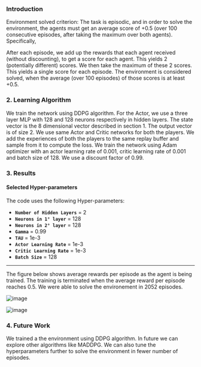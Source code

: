 
### Introduction

Environment solved criterion: The task is episodic, and in order to solve the environment, the agents must get an average score of +0.5 (over 100 consecutive episodes, after taking the maximum over both agents). Specifically,

After each episode, we add up the rewards that each agent received (without discounting), to get a score for each agent. This yields 2 (potentially different) scores. We then take the maximum of these 2 scores.
This yields a single score for each episode.
The environment is considered solved, when the average (over 100 episodes) of those scores is at least +0.5.

### 2. Learning Algorithm
We train the network using DDPG algorithm. For the Actor, we use a three layer MLP with 128 and 128 neurons respectively in hidden layers. The state vector is the 8 dimensional vector described in section 1. The output vector is of size 2. We use same Actor and Critic networks for both the players. We add the experiences of both the players to the same replay buffer and sample from it to compute the loss.
We train the network using Adam optimizer with an actor learning rate of 0.001, critic learning rate of 0.001 and batch size of 128. We use a discount factor of 0.99.

### 3. Results
#### Selected Hyper-parameters

The code uses the following Hyper-parameters:

- **`Number of Hidden Layers`**  =  2
- **`Neurons in 1° layer`**  =  128
- **`Neurons in 2° layer`**  =  128
- **`Gamma`**  =  0.99
- **`TAU`**  =  1e-3
- **`Actor Learning Rate`**  =  1e-3
- **`Critic Learning Rate`**  =  1e-3
- **`Batch Size`**  =  128

---
The figure below shows average rewards per episode as the agent is being trained. The training is terminated when the average reward per episode reaches 0.5. We were able to solve the environement in 2052 episodes.

![image](https://user-images.githubusercontent.com/31414852/115264247-205f7500-a104-11eb-8444-c0943e0869e2.png)

![image](https://user-images.githubusercontent.com/31414852/115264271-26555600-a104-11eb-80f5-4abd16452c0b.png)

### 4. Future Work
We trained a the environment using DDPG algorithm. In future we can explore other algorithms like MADDPG.
We can also tune the hyperparameters further to solve the environment in fewer number of episodes. 
